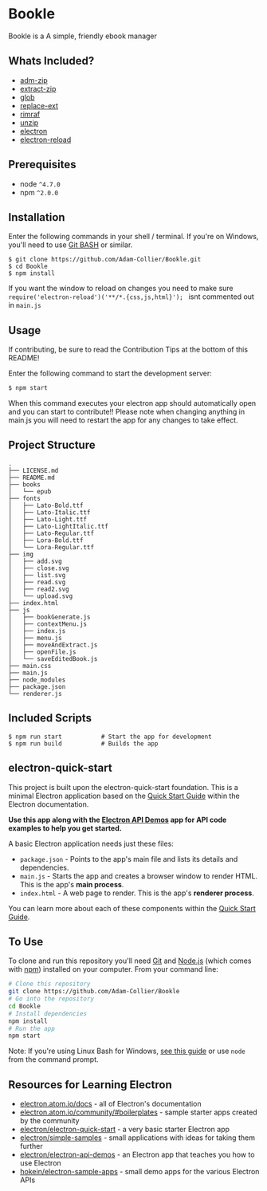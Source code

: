 # Bookle

Bookle is a A simple, friendly ebook manager

## Whats Included?

- [adm-zip](https://www.npmjs.com/package/adm-zip)
- [extract-zip](https://www.npmjs.com/package/extract-zip)
- [glob](https://www.npmjs.com/package/glob)
- [replace-ext](https://www.npmjs.com/package/replace-ext)
- [rimraf](https://www.npmjs.com/package/rimraf)
- [unzip](https://www.npmjs.com/package/unzip)
- [electron](https://www.npmjs.com/package/electron)
- [electron-reload](https://www.npmjs.com/package/electron-reload)

## Prerequisites
- node `^4.7.0`
- npm `^2.0.0`

## Installation

Enter the following commands in your shell / terminal.  If you're on Windows, you'll need to use [Git BASH](https://git-for-windows.github.io/) or similar.

```
$ git clone https://github.com/Adam-Collier/Bookle.git
$ cd Bookle
$ npm install
```

If you want the window to reload on changes you need to make sure `require('electron-reload')('**/*.{css,js,html}');
` isnt commented out in `main.js`

## Usage

If contributing, be sure to read the Contribution Tips at the bottom of this README!

Enter the following command to start the development server:

```bash 
$ npm start
```

When this command executes your electron app should automatically open and you can start to contribute!! Please note when changing anything in main.js you will need to restart the app for any changes to take effect.

## Project Structure

```
.
├── LICENSE.md
├── README.md
├── books
│   └── epub
├── fonts
│   ├── Lato-Bold.ttf
│   ├── Lato-Italic.ttf
│   ├── Lato-Light.ttf
│   ├── Lato-LightItalic.ttf
│   ├── Lato-Regular.ttf
│   ├── Lora-Bold.ttf
│   └── Lora-Regular.ttf
├── img
│   ├── add.svg
│   ├── close.svg
│   ├── list.svg
│   ├── read.svg
│   ├── read2.svg
│   └── upload.svg
├── index.html
├── js
│   ├── bookGenerate.js
│   ├── contextMenu.js
│   ├── index.js
│   ├── menu.js
│   ├── moveAndExtract.js
│   ├── openFile.js
│   └── saveEditedBook.js
├── main.css
├── main.js
├── node_modules
├── package.json
└── renderer.js
``` 

## Included Scripts
```
$ npm run start           # Start the app for development
$ npm run build           # Builds the app
```

## electron-quick-start

This project is built upon the electron-quick-start foundation. This is a minimal Electron application based on the [Quick Start Guide](http://electron.atom.io/docs/tutorial/quick-start) within the Electron documentation.

**Use this app along with the [Electron API Demos](http://electron.atom.io/#get-started) app for API code examples to help you get started.**

A basic Electron application needs just these files:

- `package.json` - Points to the app's main file and lists its details and dependencies.
- `main.js` - Starts the app and creates a browser window to render HTML. This is the app's **main process**.
- `index.html` - A web page to render. This is the app's **renderer process**.

You can learn more about each of these components within the [Quick Start Guide](http://electron.atom.io/docs/tutorial/quick-start).

## To Use

To clone and run this repository you'll need [Git](https://git-scm.com) and [Node.js](https://nodejs.org/en/download/) (which comes with [npm](http://npmjs.com)) installed on your computer. From your command line:

```bash
# Clone this repository
git clone https://github.com/Adam-Collier/Bookle
# Go into the repository
cd Bookle
# Install dependencies
npm install
# Run the app
npm start
```

Note: If you're using Linux Bash for Windows, [see this guide](https://www.howtogeek.com/261575/how-to-run-graphical-linux-desktop-applications-from-windows-10s-bash-shell/) or use `node` from the command prompt.

## Resources for Learning Electron

- [electron.atom.io/docs](http://electron.atom.io/docs) - all of Electron's documentation
- [electron.atom.io/community/#boilerplates](http://electron.atom.io/community/#boilerplates) - sample starter apps created by the community
- [electron/electron-quick-start](https://github.com/electron/electron-quick-start) - a very basic starter Electron app
- [electron/simple-samples](https://github.com/electron/simple-samples) - small applications with ideas for taking them further
- [electron/electron-api-demos](https://github.com/electron/electron-api-demos) - an Electron app that teaches you how to use Electron
- [hokein/electron-sample-apps](https://github.com/hokein/electron-sample-apps) - small demo apps for the various Electron APIs
